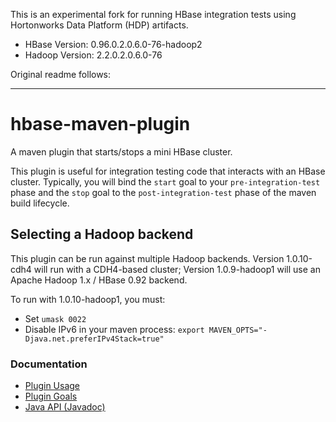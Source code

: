 This is an experimental fork for running HBase integration tests using Hortonworks Data Platform (HDP) artifacts.

- HBase Version: 0.96.0.2.0.6.0-76-hadoop2
- Hadoop Version: 2.2.0.2.0.6.0-76

Original readme follows:

---

hbase-maven-plugin
==================

A maven plugin that starts/stops a mini HBase cluster.

This plugin is useful for integration testing code that interacts with
an HBase cluster.  Typically, you will bind the `start` goal to your
`pre-integration-test` phase and the `stop` goal to the
`post-integration-test` phase of the maven build lifecycle.


Selecting a Hadoop backend
--------------------------

This plugin can be run against multiple Hadoop backends. Version 1.0.10-cdh4
will run with a CDH4-based cluster; Version 1.0.9-hadoop1 will use an Apache
Hadoop 1.x / HBase 0.92 backend.

To run with 1.0.10-hadoop1, you must:
* Set `umask 0022`
* Disable IPv6 in your maven process: `export MAVEN_OPTS="-Djava.net.preferIPv4Stack=true"`


### Documentation

* [Plugin Usage](http://docs.kiji.org/apidocs/hbase-maven-plugin/1.0.10-cdh4/usage.html)
* [Plugin Goals](http://docs.kiji.org/apidocs/hbase-maven-plugin/1.0.10-cdh4/plugin-info.html)
* [Java API (Javadoc)](http://docs.kiji.org/apidocs/hbase-maven-plugin/1.0.10-cdh4/apidocs/)
